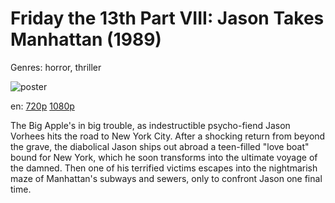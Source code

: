# Friday the 13th Part VIII: Jason Takes Manhattan (1989)

Genres: horror, thriller

![poster](http://image.tmdb.org/t/p/w500/oAZTwZDHu56IUyq5OQM3q1xX9To.jpg)

en:
  [720p](magnet:?xt=urn:btih:C1958374D121C29CDACF133DA1AD5CAECD08757D&tr=udp://glotorrents.pw:6969/announce&tr=udp://tracker.opentrackr.org:1337/announce&tr=udp://torrent.gresille.org:80/announce&tr=udp://tracker.openbittorrent.com:80&tr=udp://tracker.coppersurfer.tk:6969&tr=udp://tracker.leechers-paradise.org:6969&tr=udp://p4p.arenabg.ch:1337&tr=udp://tracker.internetwarriors.net:1337)
  [1080p](magnet:?xt=urn:btih:47470B08C6C202835F6A0CF95633FFAF78590DEB&tr=udp://glotorrents.pw:6969/announce&tr=udp://tracker.opentrackr.org:1337/announce&tr=udp://torrent.gresille.org:80/announce&tr=udp://tracker.openbittorrent.com:80&tr=udp://tracker.coppersurfer.tk:6969&tr=udp://tracker.leechers-paradise.org:6969&tr=udp://p4p.arenabg.ch:1337&tr=udp://tracker.internetwarriors.net:1337)
  


The Big Apple's in big trouble, as indestructible psycho-fiend Jason Vorhees hits the road to New York City. After a shocking return from beyond the grave, the diabolical Jason ships out abroad a teen-filled "love boat" bound for New York, which he soon transforms into the ultimate voyage of the damned. Then one of his terrified victims escapes into the nightmarish maze of Manhattan's subways and sewers, only to confront Jason one final time.